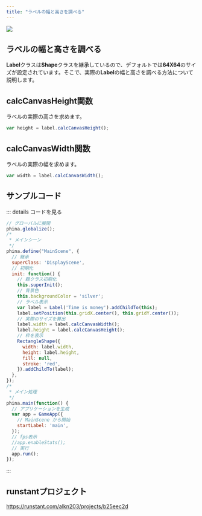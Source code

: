 ```yaml
---
title: "ラベルの幅と高さを調べる"
---
```


![](https://storage.googleapis.com/zenn-user-upload/orljg69yuvov3mjur2je16ldyieu)

## ラベルの幅と高さを調べる
**Label**クラスは**Shape**クラスを継承しているので、デフォルトでは**64X64**のサイズが設定されています。そこで、実際の**Label**の幅と高さを調べる方法について説明します。

## calcCanvasHeight関数
ラベルの実際の高さを求めます。

```js
var height = label.calcCanvasHeight();
```

## calcCanvasWidth関数
ラベルの実際の幅を求めます。

```js
var width = label.calcCanvasWidth();
```


## サンプルコード
::: details コードを見る
```js
// グローバルに展開
phina.globalize();
/*
 * メインシーン
 */
phina.define("MainScene", {
  // 継承
  superClass: 'DisplayScene',
  // 初期化
  init: function() {
    // 親クラス初期化
    this.superInit();
    // 背景色
    this.backgroundColor = 'silver';
    // ラベル表示
    var label = Label('Time is money').addChildTo(this);
    label.setPosition(this.gridX.center(), this.gridY.center());
    // 実際のサイズを算出
    label.width = label.calcCanvasWidth();
    label.height = label.calcCanvasHeight();
    // 枠を表示
    RectangleShape({
      width: label.width,
      height: label.height,
      fill: null,
      stroke: 'red',
    }).addChildTo(label);
  },
});
/*
 * メイン処理
 */
phina.main(function() {
  // アプリケーションを生成
  var app = GameApp({
    // MainScene から開始
    startLabel: 'main',
  });
  // fps表示
  //app.enableStats();
  // 実行
  app.run();
});
```
:::

## runstantプロジェクト
https://runstant.com/alkn203/projects/b25eec2d
